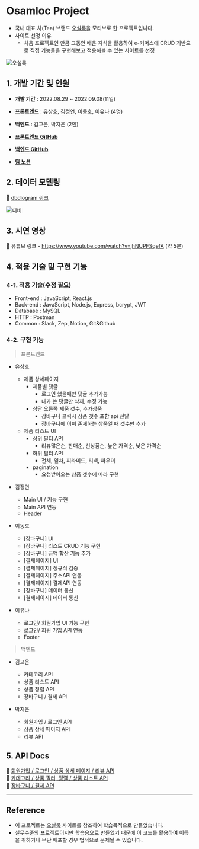 # Osamloc Project

- 국내 대표 차(Tea) 브랜드 [오설록](https://www.osulloc.com/kr/ko)을 모티브로 한 프로젝트입니다.
- 사이트 선정 이유
  -  처음 프로젝트인 만큼 그동안 배운 지식을 활용하여 e-커머스에 CRUD 기반으로 직접 기능들을 구현해보고 적용해볼 수 있는 사이트를 선정

![오설록](https://user-images.githubusercontent.com/108418225/190359024-709b2df0-3249-4708-8e2f-7d6bcb38c07a.png)

  
  
## 1. 개발 기간 및 인원

- __개발 기간__  : 2022.08.29 ~ 2022.09.08(11일)

- __프론트엔드__ : 유상호, 김정연, 이동호, 이유나 (4명)

- __백엔드__ : 김교은, 박지은 (2인) 

- __[프론트엔드 GitHub](https://github.com/wecode-bootcamp-korea/justcode-6-1st-osamloc-front)__ 
- __[백엔드 GitHub](https://github.com/wecode-bootcamp-korea/justcode-6-1st-osamloc-back)__

- __[팀 노션](https://www.notion.so/wecode/93b4fdf1dd4b49dd9b2fe71f7b85d8d0)__

  
  
## 2. 데이터 모델링

:paperclip:  [dbdiogram 링크](https://dbdiagram.io/d/631550500911f91ba5332730)   

![디비](https://user-images.githubusercontent.com/108418225/190328843-2bbf8125-2c98-43a3-a3d0-f31fd9613631.png)

    
## 3. 시연 영상

:paperclip: 유튜브 링크 - https://www.youtube.com/watch?v=jhNUPFSqefA (약 5분)
    

## 4. 적용 기술 및 구현 기능

### 4-1. 적용 기술(수정 필요)
+ Front-end : JavaScript, React.js
+ Back-end : JavaScript, Node.js, Express, bcrypt, JWT
+ Database : MySQL 
+ HTTP : Postman
+ Common : Slack, Zep, Notion, Git&Github


### 4-2. 구현 기능

>프론트엔드

- 유상호
  - 제품 상세페이지
    - 제품별 댓글
        - 로그인 했을때만 댓글 추가가능
        - 내가 쓴 댓글만 삭제, 수정 가능
    - 상단 오른쪽 제품 갯수, 추가상품
        - 장바구니 클릭시 상품 갯수 포함 api 전달
        - 장바구니에 이미 존재하는 상품일 때 갯수만 추가
  - 제품 리스트 UI
    - 상위 필터 API
        - 리뷰많은순, 판매순, 신상품순, 높은 가격순, 낮은 가격순
    - 하위 필터 API
        - 전체, 잎차, 피라미드, 티백, 파우더
    - pagination
        - 요청받아오는 상품 갯수에 따라 구현
        
- 김정연
   - Main UI / 기능 구현 
   - Main API 연동 
   - Header 

- 이동호
  - [장바구니] UI
  - [장바구니] 리스트 CRUD 기능 구현 
  - [장바구니] 금액 합산 기능 추가
  - [결제페이지] UI
  - [결제페이지] 정규식 검증
  - [결제페이지] 주소API 연동
  - [결제페이지] 결제API 연동
  - [장바구니] 데이터 통신
  - [결제페이지] 데이터 통신
    
- 이유나
  - 로그인/ 회원가입 UI 기능 구현 
  - 로그인/ 회원 가입 API 연동
  - Footer 

>백엔드

- 김교은  
  - 카테고리 API  
  - 상품 리스트 API  
  - 상품 정렬 API  
  - 장바구니 / 결제 API  

- 박지은
  - 회원가입 / 로그인 API 
  - 상품 상세 페이지 API   
  - 리뷰 API
 
  
  
## 5. API Docs

:paperclip: [회원가입 / 로그인 / 상품 상세 페이지 / 리뷰 API](https://documenter.getpostman.com/view/22723173/VUxVrQLd)  
:paperclip: [카테고리 / 상품 필터, 정렬 / 상품 리스트 API](https://documenter.getpostman.com/view/22723465/VUxXKNsa)  
:paperclip: [장바구니 / 결제 API](https://documenter.getpostman.com/view/22723465/VVBQX98b)

---

## Reference

- 이 프로젝트는 [오설록](https://www.osulloc.com/kr/ko) 사이트를 참조하여 학습목적으로 만들었습니다.
- 실무수준의 프로젝트이지만 학습용으로 만들었기 때문에 이 코드를 활용하여 이득을 취하거나 무단 배포할 경우 법적으로 문제될 수 있습니다.

